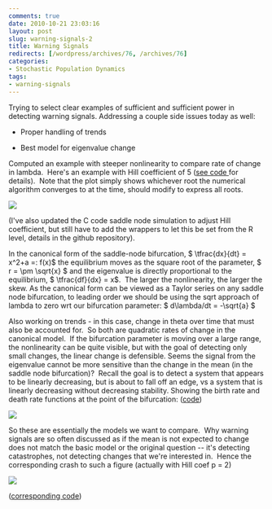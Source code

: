 ```yaml
---
comments: true
date: 2010-10-21 23:03:16
layout: post
slug: warning-signals-2
title: Warning Signals
redirects: [/wordpress/archives/76, /archives/76]
categories:
- Stochastic Population Dynamics
tags:
- warning-signals
---
```


Trying to select clear examples of sufficient and sufficient power in detecting warning signals.  Addressing a couple side issues today as well:



	
  * Proper handling of trends

	
  * Best model for eigenvalue change


Computed an example with steeper nonlinearity to compare rate of change in lambda.  Here's an example with Hill coefficient of 5 ([see code ](http://github.com/cboettig/structured-populations/blob/1122cbe8f0eed7670df1514c5572cf5c1f540e84/demos/saddle_analytics.R)for details).  Note that the plot simply shows whichever root the numerical algorithm converges to at the time, should modify to express all roots.

![]( http://farm2.staticflickr.com/1164/5103391608_0f219f6ff0_o.png )


(I've also updated the C code saddle node simulation to adjust Hill coefficient, but still have to add the wrappers to let this be set from the R level, details in the github repository).

In the canonical form of the saddle-node bifurcation, $ \tfrac{dx}{dt} = x^2+a =: f(x)$ the equilibrium moves as the square root of the parameter, $ r = \pm \sqrt{x} $ and the eigenvalue is directly proportional to the equilibrium, $ \tfrac{df}{dx} = x$.  The larger the nonlinearity, the larger the skew.  As the canonical form can be viewed as a Taylor series on any saddle node bifurcation,  to leading order we should be using the sqrt approach of lambda to zero wrt our bifurcation parameter:
$ d\lambda/dt = -\sqrt{a} $

Also working on trends - in this case, change in theta over time that must also be accounted for.   So both are quadratic rates of change in the canonical model.  If the bifurcation parameter is moving over a large range, the nonlinearity can be quite visible, but with the goal of detecting only small changes, the linear change is defensible.  Seems the signal from the eigenvalue cannot be more sensitive than the change in the mean (in the saddle node bifurcation)?  Recall the goal is to detect a system that appears to be linearly decreasing, but is about to fall off an edge, vs a system that is linearly decreasing without decreasing stability. Showing the birth rate and death rate functions at the point of the bifurcation: ([code](http://github.com/cboettig/structured-populations/commit/1413206233559970c86d4161ceb1ff60ae9c0987))

![]( http://farm2.staticflickr.com/1195/5103188523_57db900672_o.png )


So these are essentially the models we want to compare.  Why warning signals are so often discussed as if the mean is not expected to change does not match the basic model or the original question -- it's detecting catastrophes, not detecting changes that we're interested in.  Hence the corresponding crash to such a figure (actually with Hill coef p = 2)

![]( http://farm2.staticflickr.com/1184/5103819890_b5a04908ae_o.png )


([corresponding code](http://github.com/cboettig/structured-populations/commit/6f2c00fe48278ac7dde98ce60ea18e409cfc02ed))
